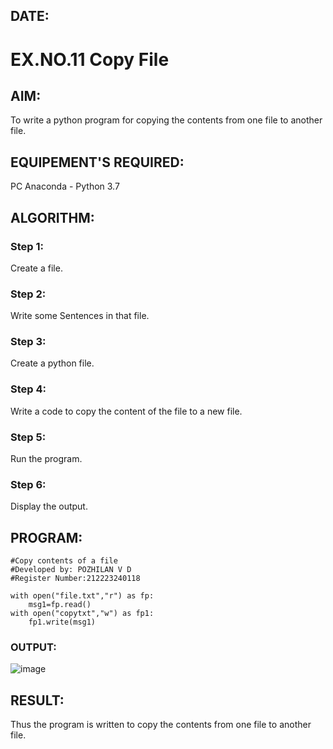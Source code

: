## DATE:
# EX.NO.11 Copy File
## AIM:
To write a python program for copying the contents from one file to another file.
## EQUIPEMENT'S REQUIRED: 
PC
Anaconda - Python 3.7
## ALGORITHM: 
### Step 1:
Create a file.
### Step 2: 
Write some Sentences in that file.
### Step 3: 
Create a python file.
### Step 4:  
Write a code to copy the content of the file to a new file.
### Step 5: 
Run the program.
### Step 6: 
Display the output.
## PROGRAM:
```
#Copy contents of a file 
#Developed by: POZHILAN V D
#Register Number:212223240118

with open("file.txt","r") as fp:
    msg1=fp.read()
with open("copytxt","w") as fp1:
    fp1.write(msg1)
```
### OUTPUT:
![image](https://github.com/user-attachments/assets/781fe734-1f3d-4ddc-b92a-8c5765649a73)

## RESULT:
Thus the program is written to copy the contents from one file to another file.
